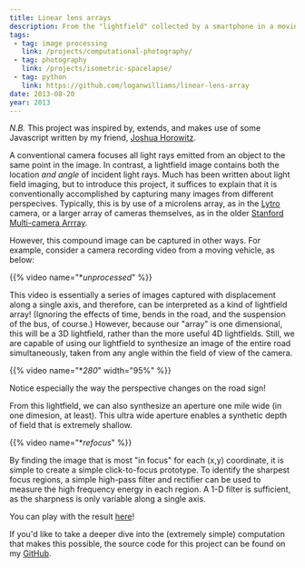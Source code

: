 ```yaml
---
title: Linear lens arrays
description: From the "lightfield" collected by a smartphone in a moving vehicle, we can synthesize a mile-wide aperture.
tags:
 - tag: image processing
   link: /projects/computational-photography/
 - tag: photography
   link: /projects/isometric-spacelapse/
 - tag: python
   link: https://github.com/loganwilliams/linear-lens-array
date: 2013-08-20
year: 2013
---
```


<p><em>N.B.</em> This project was inspired by, extends, and makes use of some Javascript written by my friend, <a href="http://joshuahhh.com">Joshua Horowitz</a>.</p>

<p>A conventional camera focuses all light rays emitted from an object to the same point in the image. In contrast, a lightfield image contains both the location <em>and angle</em> of incident light rays. Much has been written about light field imaging, but to introduce this project, it suffices to explain that it is conventionally accomplished by capturing many images from different perspecives. Typically, this is by use of a microlens array, as in the <a href="http://lytro.com">Lytro</a> camera, or a larger array of cameras themselves, as in the older <a href="http://graphics.stanford.edu/projects/array/">Stanford Multi-camera Arrray</a>.</p>

<p>However, this compound image can be captured in other ways. For example, consider a camera recording video from a moving vehicle, as below:</p>

{{% video name="**unprocessed*" %}}

<p>This video is essentially a series of images captured with displacement along a single axis, and therefore, can be interpreted as a kind of lightfield array! (Ignoring the effects of time, bends in the road, and the suspension of the bus, of course.) However, because our "array" is one dimensional, this will be a 3D lightfield, rather than the more useful 4D lightfields. Still, we are capable of using our lightfield to synthesize an image of the entire road simultaneously, taken from any angle within the field of view of the camera.</p>

{{% video name="**280*" width="95%" %}}

<p>Notice especially the way the perspective changes on the road sign!</p>

<p>From this lightfield, we can also synthesize an aperture one mile wide (in one dimesion, at least). This ultra wide aperture enables a synthetic depth of field that is extremely shallow.</p>

{{% video name="**refocus*" %}}

<p>By finding the image that is most "in focus" for each (x,y) coordinate, it is simple to create a simple click-to-focus prototype. To identify the sharpest focus regions, a simple high-pass filter and rectifier can be used to measure the high frequency energy in each region. A 1-D filter is sufficient, as the sharpness is only variable along a single axis.</p>

<p>You can play with the result <a href="/projects-static/linear-lens-array">here</a>!</p>

<p>If you'd like to take a deeper dive into the (extremely simple) computation that makes this possible, the source code for this project can be found on my <a href="https://github.com/loganwilliams/linear-lens-array">GitHub</a>.</p>